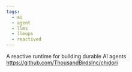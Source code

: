 ```yaml
---
tags:
  - ai
  - agent
  - llms
  - llmops
  - reactived
---
```

A reactive runtime for building durable AI agents
https://github.com/ThousandBirdsInc/chidori

